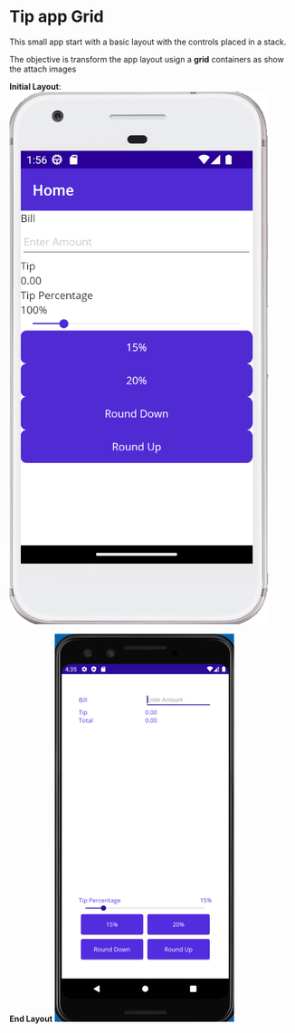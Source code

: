 # Tip app Grid
This small app start with a basic layout with the controls placed in a stack.

The objective is transform the app layout usign a **grid** containers as show the attach images

**Initial Layout**:
![Initial Layout](TipCalculatorGrid/Resources/Images/before.png)

**End Layout**
![Final Layout](TipCalculatorGrid/Resources/Images/after.png)